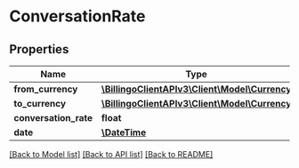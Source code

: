 # ConversationRate

## Properties
Name | Type | Description | Notes
------------ | ------------- | ------------- | -------------
**from_currency** | [**\BillingoClientAPIv3\Client\Model\Currency**](Currency.md) |  | [optional] 
**to_currency** | [**\BillingoClientAPIv3\Client\Model\Currency**](Currency.md) |  | [optional] 
**conversation_rate** | **float** |  | [optional] 
**date** | [**\DateTime**](\DateTime.md) |  | [optional] 

[[Back to Model list]](../../README.md#documentation-for-models) [[Back to API list]](../../README.md#documentation-for-api-endpoints) [[Back to README]](../../README.md)

